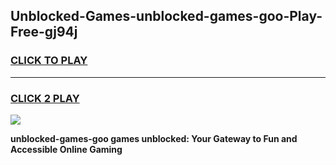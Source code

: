 
## Unblocked-Games-unblocked-games-goo-Play-Free-gj94j
<h3>
<a href="https://premium76.site?title=unblocked-games-goo&ref=09A">CLICK TO PLAY</a></h3>
<hr>

<h3>
<a href="https://premium76.site?title=unblocked-games-goo&ref=09A">CLICK 2 PLAY</a>
  
</h3>

<a href="https://premium76.site?title=unblocked-games-goo&ref=09A"><img src="https://clearcache.store/games.png"></a>


**unblocked-games-goo games unblocked: Your Gateway to Fun and Accessible Online Gaming**
